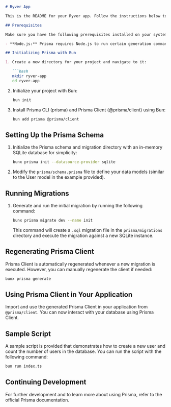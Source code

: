 
```markdown
# Ryver App

This is the README for your Ryver app. Follow the instructions below to set up Prisma with Bun server for your project.

## Prerequisites

Make sure you have the following prerequisites installed on your system:

- **Node.js:** Prisma requires Node.js to run certain generation commands. Ensure that Node.js is installed in your environment.

## Initializing Prisma with Bun

1. Create a new directory for your project and navigate to it:

   ```bash
   mkdir ryver-app
   cd ryver-app
   ```

2. Initialize your project with Bun:

   ```bash
   bun init
   ```

3. Install Prisma CLI (prisma) and Prisma Client (@prisma/client) using Bun:

   ```bash
   bun add prisma @prisma/client
   ```

## Setting Up the Prisma Schema

1. Initialize the Prisma schema and migration directory with an in-memory SQLite database for simplicity:

   ```bash
   bunx prisma init --datasource-provider sqlite
   ```

2. Modify the `prisma/schema.prisma` file to define your data models (similar to the User model in the example provided).

## Running Migrations

1. Generate and run the initial migration by running the following command:

   ```bash
   bunx prisma migrate dev --name init
   ```

   This command will create a `.sql` migration file in the `prisma/migrations` directory and execute the migration against a new SQLite instance.

## Regenerating Prisma Client

Prisma Client is automatically regenerated whenever a new migration is executed. However, you can manually regenerate the client if needed:

```bash
bunx prisma generate
```

## Using Prisma Client in Your Application

Import and use the generated Prisma Client in your application from `@prisma/client`. You can now interact with your database using Prisma Client.

## Sample Script

A sample script is provided that demonstrates how to create a new user and count the number of users in the database. You can run the script with the following command:

```bash
bun run index.ts
```

## Continuing Development

For further development and to learn more about using Prisma, refer to the official Prisma documentation.
```

